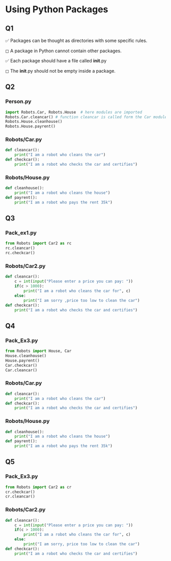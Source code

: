 # Using Python Packages

## Q1

✅ Packages can be thought as directories with some specific rules.

◻ A package in Python cannot contain other packages.

✅ Each package should have a file called __init__.py

◻ The __init__.py should not be empty inside a package.

## Q2

### Person.py


```python
import Robots.Car, Robots.House  # here modules are imported
Robots.Car.cleancar() # function cleancar is called form the Car modules
Robots.House.cleanhouse()
Robots.House.payrent()
```

### Robots/Car.py


```python
def cleancar():
	print("I am a robot who cleans the car")
def checkcar():
	print("I am a robot who checks the car and certifies")
```

### Robots/House.py


```python
def cleanhouse():
	print("I am a robot who cleans the house")
def payrent():
	print("I am a robot who pays the rent 35k")
```

## Q3

### Pack_ex1.py


```python
from Robots import Car2 as rc
rc.cleancar()
rc.checkcar()
```

### Robots/Car2.py


```python
def cleancar():
	c = int(input("Please enter a price you can pay: "))
	if(c > 1000):
		print("I am a robot who cleans the car for", c)
	else:
		print("I am sorry ,price too low to clean the car")
def checkcar():
	print("I am a robot who checks the car and certifies")
```

## Q4

### Pack_Ex3.py


```python
from Robots import House, Car
House.cleanhouse()
House.payrent()
Car.checkcar()
Car.cleancar()
```

### Robots/Car.py


```python
def cleancar():
	print("I am a robot who cleans the car")
def checkcar():
	print("I am a robot who checks the car and certifies")
```

### Robots/House.py


```python
def cleanhouse():
	print("I am a robot who cleans the house")
def payrent():
	print("I am a robot who pays the rent 35k")
```

## Q5

### Pack_Ex3.py


```python
from Robots import Car2 as cr
cr.checkcar()
cr.cleancar()
```

### Robots/Car2.py


```python
def cleancar():
	c = int(input("Please enter a price you can pay: "))
	if(c > 1000):
		print("I am a robot who cleans the car for", c)
	else:
		print("I am sorry, price too low to clean the car")
def checkcar():
	print("I am a robot who checks the car and certifies")
```
